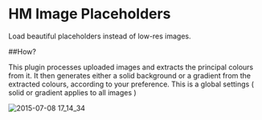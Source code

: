 # HM Image Placeholders

Load beautiful placeholders instead of low-res images.

##How?

This plugin processes uploaded images and extracts the principal colours from it.  It then generates either a solid background or a gradient from the extracted colours, according to your preference. This is a global settings ( solid or gradient applies to all images )

![2015-07-08 17_14_34](https://cloud.githubusercontent.com/assets/30460/8575628/e0491322-2594-11e5-8040-d207b089aeb6.gif)
